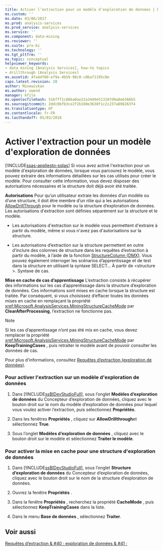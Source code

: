 ```yaml
---
title: Activer l’extraction pour un modèle d’exploration de données | Documents Microsoft
ms.custom: ''
ms.date: 03/06/2017
ms.prod: analysis-services
ms.prod_service: analysis-services
ms.service: ''
ms.component: data-mining
ms.reviewer: ''
ms.suite: pro-bi
ms.technology: ''
ms.tgt_pltfrm: ''
ms.topic: conceptual
helpviewer_keywords:
- data mining [Analysis Services], how-to topics
- drillthrough [Analysis Services]
ms.assetid: 4fa44f60-ef9a-4b59-98c0-c0baf1195c8e
caps.latest.revision: 28
author: Minewiskan
ms.author: owend
manager: kfile
ms.openlocfilehash: 516fff1c886a0ae22a3449e513107d9a8e6366b5
ms.sourcegitcommit: 2ddc0bfb3ce2f2b160e3638f1c2c237a898263f4
ms.translationtype: HT
ms.contentlocale: fr-FR
ms.lasthandoff: 05/03/2018
---
```

# <a name="enable-drillthrough-for-a-mining-model"></a>Activer l'extraction pour un modèle d'exploration de données
[!INCLUDE[ssas-appliesto-sqlas](../../includes/ssas-appliesto-sqlas.md)]
  Si vous avez activé l'extraction pour un modèle d'exploration de données, lorsque vous parcourez le modèle, vous pouvez extraire des informations détaillées sur les cas utilisés pour créer le modèle. Pour consulter cette information, vous devez disposer des autorisations nécessaires et la structure doit déjà avoir été traitée.  
  
 **Autorisations** Pour qu’un utilisateur extraie les données d’un modèle ou d’une structure, il doit être membre d’un rôle qui a les autorisations [AllowDrillThrough](../../analysis-services/scripting/properties/allowdrillthrough-element-assl.md) pour le modèle ou la structure d’exploration de données. Les autorisations d'extraction sont définies séparément sur la structure et le modèle.  
  
-   Les autorisations d'extraction sur le modèle vous permettent d'extraire à partir du modèle, même si vous n'avez pas d'autorisations sur la structure.  
  
-   Les autorisations d’extraction sur la structure permettent en outre d’inclure des colonnes de structure dans les requêtes d’extraction à partir du modèle, à l’aide de la fonction [StructureColumn &#40;DMX&#41;](../../dmx/structurecolumn-dmx.md). Vous pouvez également interroger les scénarios d’apprentissage et de test dans la structure en utilisant la syntaxe SELECT… À partir de \<structure >. Syntaxe de cas.  
  
 **Mise en cache de cas d’apprentissage** L’extraction consiste à récupérer des informations sur les cas d’apprentissage dans la structure d’exploration de données. Ces informations sont mises en cache lorsque la structure est traitée. Par conséquent, si vous choisissez d’effacer toutes les données mises en cache en remplaçant la propriété <xref:Microsoft.AnalysisServices.MiningStructureCacheMode> par **ClearAfterProcessing**, l’extraction ne fonctionne pas.  
  
> [!NOTE]  
>  Si les cas d’apprentissage n’ont pas été mis en cache, vous devez remplacer la propriété <xref:Microsoft.AnalysisServices.MiningStructureCacheMode> par **KeepTrainingCases** , puis retraiter le modèle avant de pouvoir consulter les données de cas.  
  
 Pour plus d’informations, consultez [Requêtes d’extraction &#40;exploration de données&#41;](../../analysis-services/data-mining/drillthrough-queries-data-mining.md).  
  
### <a name="to-enable-drillthrough-on-a-mining-model"></a>Pour activer l'extraction sur un modèle d'exploration de données  
  
1.  Dans [!INCLUDE[ssBIDevStudioFull](../../includes/ssbidevstudiofull-md.md)], sous l’onglet **Modèles d’exploration de données** du Concepteur d’exploration de données, cliquez avec le bouton droit sur le nom du modèle d’exploration de données pour lequel vous voulez activer l’extraction, puis sélectionnez **Propriétés**.  
  
2.  Dans les fenêtres **Propriétés** , cliquez sur **AllowDrillthrough**et sélectionnez **True**.  
  
3.  Sous l’onglet **Modèles d’exploration de données** , cliquez avec le bouton droit sur le modèle et sélectionnez **Traiter le modèle**.  
  
### <a name="to-enable-caching-for-a-mining-structure"></a>Pour activer la mise en cache pour une structure d'exploration de données  
  
1.  Dans [!INCLUDE[ssBIDevStudioFull](../../includes/ssbidevstudiofull-md.md)], sous l’onglet **Structure d’exploration de données** du Concepteur d’exploration de données, cliquez avec le bouton droit sur le nom de la structure d’exploration de données.  
  
2.  Ouvrez la fenêtre **Propriétés** .  
  
3.  Dans la fenêtre **Propriétés** , recherchez la propriété **CacheMode** , puis sélectionnez **KeepTrainingCases** dans la liste.  
  
4.  Dans le menu **Base de données** , sélectionnez **Traiter**.  
  
## <a name="see-also"></a>Voir aussi  
 [Requêtes d’extraction & #40 ; exploration de données & #41 ;](../../analysis-services/data-mining/drillthrough-queries-data-mining.md)  
  
  
